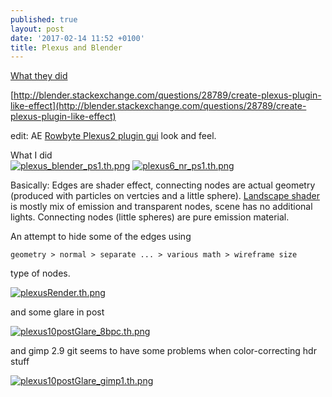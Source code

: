 ```yaml
---
published: true
layout: post
date: '2017-02-14 11:52 +0100'
title: Plexus and Blender
---
```

[What they did](https://i.stack.imgur.com/dr6am.jpg)

[http://blender.stackexchange.com/questions/28789/create-plexus-plugin-like-effect](http://blender.stackexchange.com/questions/28789/create-plexus-plugin-like-effect)

edit: AE [Rowbyte Plexus2 plugin gui](https://cdn.scrot.moe/images/2017/02/14/plexus_ae_plugin_gui.png) look and feel.

What I did  
[![plexus_blender_ps1.th.png](https://cdn.scrot.moe/images/2017/02/15/plexus_blender_ps1.th.png)](https://cdn.scrot.moe/images/2017/02/15/plexus_blender_ps1.png)
[![plexus6_nr_ps1.th.png](https://cdn.scrot.moe/images/2017/02/15/plexus6_nr_ps1.th.png)](https://cdn.scrot.moe/images/2017/02/15/plexus6_nr_ps1.png)

Basically: Edges are shader effect, connecting nodes are actual geometry (produced with particles on vertcies and a little sphere). [Landscape shader](https://cdn.scrot.moe/images/2017/02/15/plexusMaterial.jpg) is mostly mix of emission and transparent nodes, scene has no additional lights. Connecting nodes (little spheres) are pure emission material.

An attempt to hide some of the edges using 

    geometry > normal > separate ... > various math > wireframe size
    
type of nodes.

[![plexusRender.th.png](https://cdn.scrot.moe/images/2017/02/15/plexusRender.th.png)](https://cdn.scrot.moe/images/2017/02/15/plexusRender.png)

and some glare in post

[![plexus10postGlare_8bpc.th.png](https://cdn.scrot.moe/images/2017/02/15/plexus10postGlare_8bpc.th.png)](https://cdn.scrot.moe/images/2017/02/15/plexus10postGlare_8bpc.png)

and gimp 2.9 git seems to have some problems when color-correcting hdr stuff

[![plexus10postGlare_gimp1.th.png](https://cdn.scrot.moe/images/2017/02/15/plexus10postGlare_gimp1.th.png)](https://cdn.scrot.moe/images/2017/02/15/plexus10postGlare_gimp1.png)
